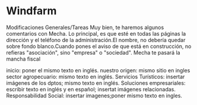 Windfarm 
========
Modificaciones Generales/Tareas
Muy bien, te haremos algunos comentarios con Mecha. Lo principal, es que esté en todas las páginas la dirección y el teléfono de la administración.El nombre, no debería quedar sobre fondo blanco.Cuando pones el aviso de que está en construcción, no refieras "asociación", sino "empresa" o "sociedad". Mecha te pasará la mancha fiscal

inicio: poner el mismo texto en inglés.
nuestro origen: mismo sitio en ingles
sector agropecuario: mismo texto en inglés.
Servicios Turísticos: insertar imágenes de los dptos; mismo texto en inglés.
Soluciones empresariales: escribir texto en inglés y en español; insertat imágenes relacionadas.
Responsabilidad Social: insertar imagenes;poner mismo texto en ingles.